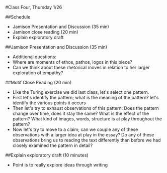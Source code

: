#Class Four, Thursday 1/26

##Schedule
- Jamison Presentation and Discussion (35 min)
- Jamison close reading (20 min)
- Explain exploratory draft

##Jamison Presentation and Discussion (35 min)
- Additional questions:  
- Where are moments of ethos, pathos, logos in this piece?
- Can we think about these rhetorical moves in relation to her larger exploration of empathy?

##Motif Close Reading (20 min)
- Like the Turing exercise we did last class, let's select one pattern.
- First let's identify the pattern; what is the meaning of the pattern? let's identify the various points it occurs
- Then let's try to exhaust observations of this pattern: Does the pattern change over time, does it stay the same? What is the effect of the pattern? What kind of images, words, structure is at play throughout the pattern?
- Now let's try to move to a claim; can we couple any of these observations with a larger idea at play in the essay? Do any of these observations bring us to reading the text differently than before we had closely examined the pattern in detail?

##Explain exploratory draft (10 minutes)
- Point is to really explore ideas through writing
